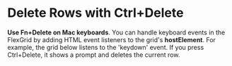 Delete Rows with Ctrl+Delete
============================

**Use Fn+Delete on Mac keyboards**. You can handle keyboard events in the FlexGrid by adding HTML event listeners to the grid's **hostElement**. For example, the grid below listens to the 'keydown' event. If you press Ctrl+Delete, it shows a prompt and deletes the current row. 